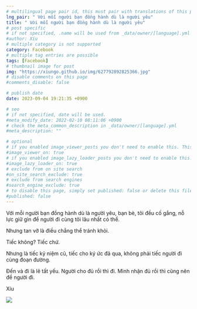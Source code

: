 ```yaml
---
# multilingual page pair id, this must pair with translations of this page. (This name must be unique)
lng_pair: " Với mỗi người bạn đồng hành dù là người yêu"
title: " Với mỗi người bạn đồng hành dù là người yêu"
# post specific
# if not specified, .name will be used from _data/owner/[language].yml
#author: Xíu
# multiple category is not supported
category: Facebook
# multiple tag entries are possible
tags: [Facebook]
# thumbnail image for post
img: "https://xiungo.github.io/img/627792892825366.jpg"
# disable comments on this page
#comments_disable: false

# publish date
date: 2023-09-04 19:21:35 +0900

# seo
# if not specified, date will be used.
#meta_modify_date: 2022-02-10 08:11:06 +0900
# check the meta_common_description in _data/owner/[language].yml
#meta_description: ""

# optional
# if you enabled image_viewer_posts you don't need to enable this. This is only if image_viewer_posts = false
#image_viewer_on: true
# if you enabled image_lazy_loader_posts you don't need to enable this. This is only if image_lazy_loader_posts = false
#image_lazy_loader_on: true
# exclude from on site search
#on_site_search_exclude: true
# exclude from search engines
#search_engine_exclude: true
# to disable this page, simply set published: false or delete this file
#published: false
---
```


<!-- outline-start -->

Với mỗi người bạn đồng hành dù là người yêu, bạn bè, tôi đều cố gắng, nỗ lực giữ gìn để người đi cùng tôi lâu nhất có thể.

Nhưng tan vỡ là điều chẳng thể tránh khỏi.

Tiếc không? Tiếc chứ.

Nhưng là tiếc kỷ niệm cũ, tiếc cho ký ức đã qua, không phải tiếc người đi cùng đoạn đường.

Đến và đi là lẽ tất yếu. Người cho đủ rồi thì đi. Mình nhận đủ rồi thì cũng nên để người đi.

Xíu

<!-- outline-end -->

<img src= "https://xiungo.github.io/img/627792892825366.jpg">
